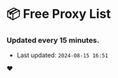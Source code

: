 # :package: Free Proxy List
### Updated every 15 minutes.

- Last updated: `2024-08-15 16:51`

:heart:
